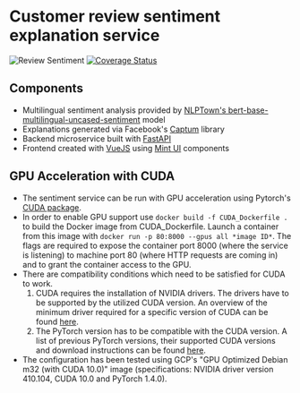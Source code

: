 # Customer review sentiment explanation service
![Review Sentiment](https://github.com/XAI-Demonstrator/xai-demonstrator/workflows/Review%20Sentiment/badge.svg?branch=master)
[![Coverage Status](https://coveralls.io/repos/github/XAI-Demonstrator/xai-demonstrator/badge.svg?branch=x-cov-sentiment-backend)](https://coveralls.io/github/XAI-Demonstrator/xai-demonstrator?branch=x-cov-sentiment-backend)

## Components

- Multilingual sentiment analysis provided by [NLPTown's bert-base-multilingual-uncased-sentiment](https://huggingface.co/nlptown/bert-base-multilingual-uncased-sentiment) model
- Explanations generated via Facebook's [Captum](https://captum.ai/) library
- Backend microservice built with [FastAPI](https://fastapi.tiangolo.com/)
- Frontend created with [VueJS](https://vuejs.org/) using [Mint UI](https://mint-ui.github.io/) components

## GPU Acceleration with CUDA
- The sentiment service can be run with GPU acceleration using Pytorch's [CUDA package](https://pytorch.org/docs/stable/cuda.html).
- In order to enable GPU support use `docker build -f CUDA_Dockerfile .` to build the Docker image from CUDA_Dockerfile. Launch a container from this image with `docker run -p 80:8000 --gpus all *image ID*`. The flags are required to expose the container port 8000 (where the service is listening) to machine port 80 (where HTTP requests are coming in) and to grant the container access to the GPU.
- There are compatibility conditions which need to be satisfied for CUDA to work.
  1. CUDA requires the installation of NVIDIA drivers. The drivers have to be supported by the utilized CUDA version. An overview of the minimum driver required for a specific version of CUDA can be found [here](https://docs.nvidia.com/deploy/cuda-compatibility/index.html#binary-compatibility__table-toolkit-driver).
  2. The PyTorch version has to be compatible with the CUDA version. A list of previous PyTorch versions, their supported CUDA versions and download instructions can be found [here](https://pytorch.org/get-started/previous-versions/).
- The configuration has been tested using GCP's "GPU Optimized Debian m32 (with CUDA 10.0)" image (specifications: NVIDIA driver version 410.104, CUDA 10.0 and PyTorch 1.4.0).
